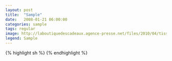 ```yaml
---
layout: post
title:  "Sample"
date:   2008-01-21 06:00:00
categories: sample
tags: regular
image: http://laboutiquedescadeaux.agence-presse.net/files/2010/04/tissu-nappe.jpg
legend: Sample
---
```


{% highlight sh %}
{% endhighlight %}

[jekyll]:      http://jekyllrb.com
[jekyll-gh]:   https://github.com/jekyll/jekyll
[jekyll-help]: https://github.com/jekyll/jekyll-help
